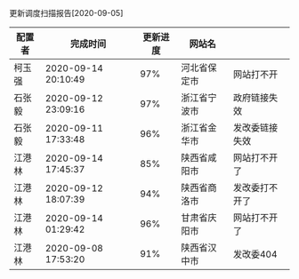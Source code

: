 更新调度扫描报告[2020-09-05]

|	配置者	|	完成时间	|	更新进度	|	网站名	|		|
|----|----|----|----|----|
|	柯玉强	|	2020-09-14 20:10:49	|	 97%	|	河北省保定市	|	网站打不开	|
|	石张毅	|	2020-09-12 23:09:16	|	 97%	|	浙江省宁波市	|	政府链接失效	|
|	石张毅	|	2020-09-11 17:33:48	|	 96%	|	浙江省金华市	|	发改委链接失效	|
|	江港林	|	2020-09-14 17:45:37	|	 85%	|	陕西省咸阳市	|	网站打不开了	|
|	江港林	|	2020-09-12 18:07:39	|	 94%	|	陕西省商洛市	|	发改委打不开了	|
|	江港林	|	2020-09-14 01:29:42	|	 96%	|	甘肃省庆阳市	|	网站打不开了	|
|	江港林	|	2020-09-08 17:53:20	|	 91%	|	陕西省汉中市	|	发改委404	|

